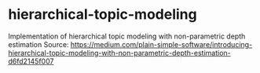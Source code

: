 # hierarchical-topic-modeling
Implementation of hierarchical topic modeling with non-parametric depth estimation
Source: https://medium.com/plain-simple-software/introducing-hierarchical-topic-modeling-with-non-parametric-depth-estimation-d6fd2145f007
